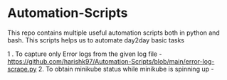 # Automation-Scripts
This repo contains multiple useful automation scripts both in python and bash. This scripts helps us to automate day2day basic tasks

1 . To capture only Error logs from the given log file - https://github.com/harishk97/Automation-Scripts/blob/main/error-log-scrape.py
2. To obtain minikube status while minikube is spinning up - 
